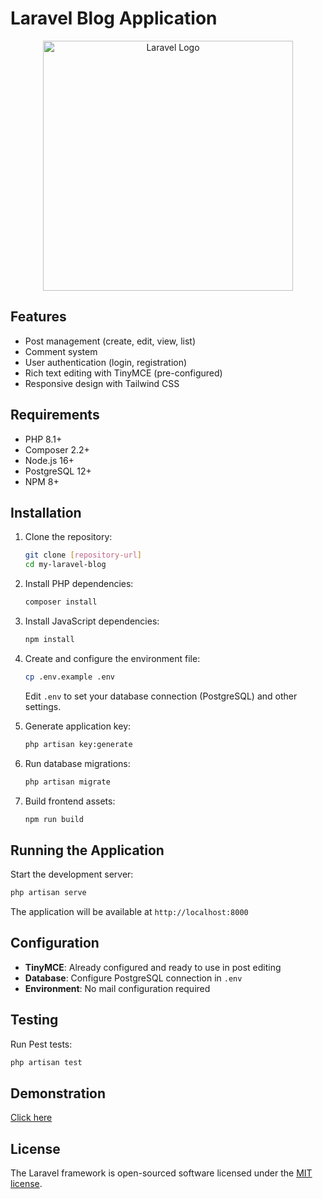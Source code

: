 # Laravel Blog Application

<p align="center"><a href="https://laravel.com" target="_blank"><img src="https://raw.githubusercontent.com/laravel/art/master/logo-lockup/5%20SVG/2%20CMYK/1%20Full%20Color/laravel-logolockup-cmyk-red.svg" width="400" alt="Laravel Logo"></a></p>

## Features

- Post management (create, edit, view, list)
- Comment system
- User authentication (login, registration)
- Rich text editing with TinyMCE (pre-configured)
- Responsive design with Tailwind CSS

## Requirements

- PHP 8.1+
- Composer 2.2+
- Node.js 16+
- PostgreSQL 12+
- NPM 8+

## Installation

1. Clone the repository:
   ```bash
   git clone [repository-url]
   cd my-laravel-blog
   ```

2. Install PHP dependencies:
   ```bash
   composer install
   ```

3. Install JavaScript dependencies:
   ```bash
   npm install
   ```

4. Create and configure the environment file:
   ```bash
   cp .env.example .env
   ```
   Edit `.env` to set your database connection (PostgreSQL) and other settings.

5. Generate application key:
   ```bash
   php artisan key:generate
   ```

6. Run database migrations:
   ```bash
   php artisan migrate
   ```

7. Build frontend assets:
   ```bash
   npm run build
   ```

## Running the Application

Start the development server:
```bash
php artisan serve
```

The application will be available at `http://localhost:8000`

## Configuration

- **TinyMCE**: Already configured and ready to use in post editing
- **Database**: Configure PostgreSQL connection in `.env`
- **Environment**: No mail configuration required

## Testing

Run Pest tests:
```bash
php artisan test
```

## Demonstration
[Click here](https://youtu.be/nTYAhdIZafw)

## License

The Laravel framework is open-sourced software licensed under the [MIT license](https://opensource.org/licenses/MIT).
